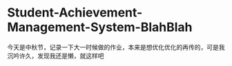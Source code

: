 # Student-Achievement-Management-System-BlahBlah
 今天是中秋节，记录一下大一时候做的作业，本来是想优化优化的再传的，可是我沉吟许久，发现我还是懒，就这样吧
